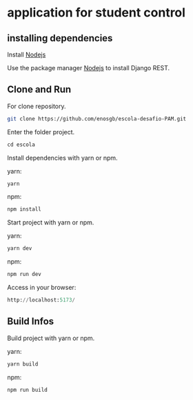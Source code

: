 # application for student control


## installing dependencies

Install [Nodejs](https://nodejs.org/en)

Use the package manager [Nodejs](https://nodejs.org/en) to install Django REST.


## Clone and Run

For clone repository.

```bash
git clone https://github.com/enosgb/escola-desafio-PAM.git
```
Enter the folder project.

```python
cd escola
```
Install dependencies with yarn or npm.

yarn:
```python
yarn
```

npm:
```python
npm install 
```

Start project with yarn or npm.

yarn:
```python
yarn dev
```

npm:
```python
npm run dev
```

Access in your browser:
```python
http://localhost:5173/
```

## Build Infos

Build project with yarn or npm.

yarn:
```python
yarn build
```

npm:
```python
npm run build
```
